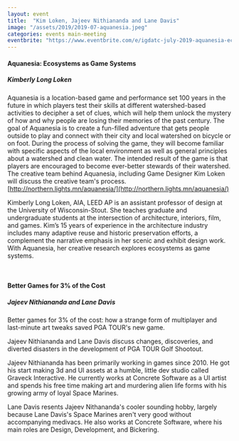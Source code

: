 ```yaml
---
layout: event
title:  "Kim Loken, Jajeev Nithiananda and Lane Davis"
image: "/assets/2019/2019-07-aquanesia.jpeg"
categories: events main-meeting
eventbrite: "https://www.eventbrite.com/e/igdatc-july-2019-aquanesia-ecosystems-as-game-systems-tickets-64741257845#"
---
```


#### Aquanesia: Ecosystems as Game Systems
##### Kimberly Long Loken

Aquanesia is a location-based game and performance set 100 years in the future in which players test their skills at different watershed-based activities to decipher a set of clues, which will help them unlock the mystery of how and why people are losing their memories of the past century. The goal of Aquanesia is to create a fun-filled adventure that gets people outside to play and connect with their city and local watershed on bicycle or on foot. During the process of solving the game, they will become familiar with specific aspects of the local environment as well as general principles about a watershed and clean water. The intended result of the game is that players are encouraged to become ever-better stewards of their watershed. The creative team behind Aquanesia, including Game Designer Kim Loken will discuss the creative team's process. [http://northern.lights.mn/aquanesia/](http://northern.lights.mn/aquanesia/)

Kimberly Long Loken, AIA, LEED AP is an assistant professor of design at the University of Wisconsin-Stout. She teaches graduate and undergraduate students at the intersection of architecture, interiors, film, and games. Kim’s 15 years of experience in the architecture industry includes many adaptive reuse and historic preservation efforts, a complement the narrative emphasis in her scenic and exhibit design work. With Aquanesia, her creative research explores ecosystems as game systems.

<br />

#### Better Games for 3% of the Cost
##### Jajeev Nithiananda and Lane Davis

Better games for 3% of the cost: how a strange form of multiplayer and last-minute art tweaks saved PGA TOUR's new game.

Jajeev Nithiananda and Lane Davis discuss changes, discoveries, and diverted disasters in the development of PGA TOUR Golf Shootout.


Jajeev Nithiananda has been primarily working in games since 2010. He got his start making 3d and UI assets at a humble, little dev studio called Graveck Interactive. He currently works at Concrete Software as a UI artist and spends his free time making art and murdering alien life forms with his growing army of loyal Space Marines.

Lane Davis resents Jajeev Nithananda's cooler sounding hobby, largely because Lane Davis's Space Marines aren't very good without accompanying medivacs. He also works at Concrete Software, where his main roles are Design, Development, and Bickering.

